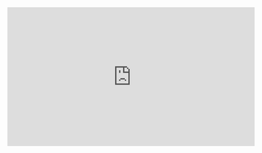 

<iframe width="560" height="315" src="https://www.youtube.com/embed/7k94SBRYA-w" title="YouTube video player" frameborder="0" allow="accelerometer; autoplay; clipboard-write; encrypted-media; gyroscope; picture-in-picture" allowfullscreen></iframe>
